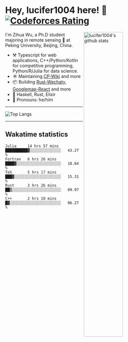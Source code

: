 # Hey, lucifer1004 here! :wave: [![Codeforces Rating](https://cfrating.ihcr.top/?user=lucifer1004&style=flat-square)](https://codeforces.com/profile/lucifer1004)

<img width="50%" align="right" alt="lucifer1004's github stats" src="https://github-readme-stats.vercel.app/api?username=lucifer1004&show_icons=true">

I'm Zihua Wu, a Ph.D student majoring in remote sensing :satellite: at Peking University, Beijing, China.

- :hammer_and_pick: Typescript for web applications, C++/Python/Kotlin for competitive programming, Python/R/Julia for data science.
- :sunny: Maintaining [CP-Wiki](https://cp-wiki.vercel.app) and more 
- :package: Building [Rust-Wechaty](https://github.com/wechaty/rust-wechaty), [Googlemap-React](https://github.com/googlemap-react/googlemap-react) and more
- :seedling: Haskell, Rust, Elixir
- :man: Pronouns: he/him

---

![Top Langs](https://github-readme-stats.vercel.app/api/top-langs/?username=lucifer1004&layout=compact)

---

## Wakatime statistics

<!--START_SECTION:waka-->
```text
Julia     14 hrs 57 mins  ██████████▓░░░░░░░░░░░░░░   43.27 % 
Fortran   6 hrs 26 mins   ████▓░░░░░░░░░░░░░░░░░░░░   18.64 % 
TeX       5 hrs 17 mins   ███▓░░░░░░░░░░░░░░░░░░░░░   15.31 % 
Rust      3 hrs 26 mins   ██▒░░░░░░░░░░░░░░░░░░░░░░   09.97 % 
C++       2 hrs 10 mins   █▓░░░░░░░░░░░░░░░░░░░░░░░   06.27 % 
```
<!--END_SECTION:waka-->
